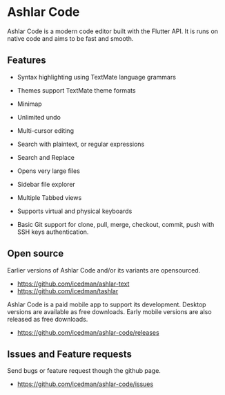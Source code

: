 # Ashlar Code

Ashlar Code is a modern code editor built with the Flutter API. It is runs on native code and aims to be fast and smooth.

## Features

* Syntax highlighting using TextMate language grammars 
* Themes support TextMate theme formats
* Minimap

* Unlimited undo 
* Multi-cursor editing
* Search with plaintext, or regular expressions
* Search and Replace

* Opens very large files
* Sidebar file explorer
* Multiple Tabbed views
* Supports virtual and physical keyboards

* Basic Git support for clone, pull, merge, checkout, commit, push with SSH keys authentication.

## Open source

Earlier versions of Ashlar Code and/or its variants are opensourced.

* https://github.com/icedman/ashlar-text
* https://github.com/icedman/tashlar

Ashlar Code is a paid mobile app to support its development. Desktop versions are available as free downloads. Early mobile versions are also released as free downloads.

* https://github.com/icedman/ashlar-code/releases

## Issues and Feature requests

Send bugs or feature request though the github page.

* https://github.com/icedman/ashlar-code/issues
